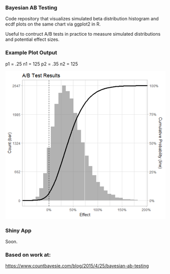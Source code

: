### Bayesian AB Testing

Code repository that visualizes simulated beta distribution histogram and ecdf plots on the same chart via ggplot2 in R.

Useful to contruct A/B tests in practice to measure simulated distributions and potential effect sizes.

### Example Plot Output

p1 = .25
n1 = 125
p2 = .35
n2 = 125

![Sample Plot](Rplot.png)

### Shiny App

Soon.


### Based on work at:
https://www.countbayesie.com/blog/2015/4/25/bayesian-ab-testing


